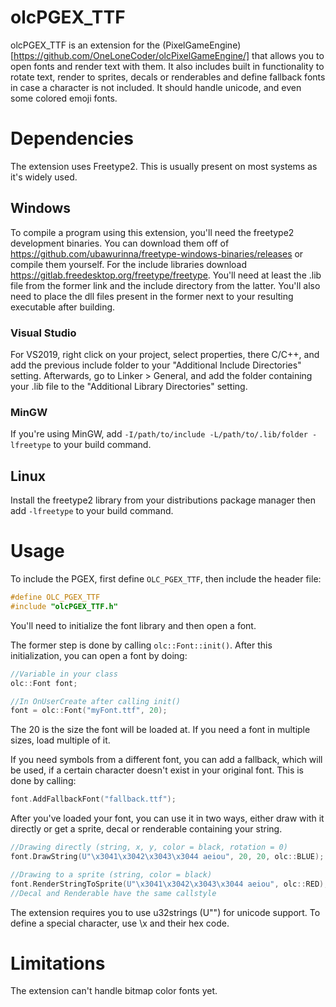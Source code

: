 # olcPGEX_TTF

olcPGEX_TTF is an extension for the (PixelGameEngine)[https://github.com/OneLoneCoder/olcPixelGameEngine/] that allows you to 
open fonts and render text with them. It also includes built in functionality to rotate text, render to sprites, decals
or renderables and define fallback fonts in case a character is not included. It should handle unicode, and even some colored emoji fonts.

# Dependencies
The extension uses Freetype2. This is usually present on most systems as it's widely used.

## Windows
To compile a program using this extension, you'll need the freetype2 development binaries. You can download them off of
https://github.com/ubawurinna/freetype-windows-binaries/releases or compile them yourself. For the include libraries download
https://gitlab.freedesktop.org/freetype/freetype. You'll need at least the .lib file from the former link and the include directory from
the latter. You'll also need to place the dll files present in the former next to your resulting executable after building.

### Visual Studio
For VS2019, right click on your project, select properties, there C/C++, and add the previous include folder to your "Additional Include Directories"
setting. Afterwards, go to Linker > General, and add the folder containing your .lib file to the "Additional Library Directories" 
setting.

### MinGW
If you're using MinGW, add `-I/path/to/include -L/path/to/.lib/folder -lfreetype` to your build command.

## Linux
Install the freetype2 library from your distributions package manager then add `-lfreetype` to your build command.

# Usage
To include the PGEX, first define `OLC_PGEX_TTF`, then include the header file:

```cpp
#define OLC_PGEX_TTF
#include "olcPGEX_TTF.h"
```

You'll need to initialize the font library and then open a font.

The former step is done by calling `olc::Font::init()`. After this initialization, you can open a font by doing:

```cpp
//Variable in your class
olc::Font font;

//In OnUserCreate after calling init()
font = olc::Font("myFont.ttf", 20);
```

The 20 is the size the font will be loaded at. If you need a font in multiple sizes, load multiple of it.

If you need symbols from a different font, you can add a fallback, which will be used, if a certain character
doesn't exist in your original font. This is done by calling:

```cpp
font.AddFallbackFont("fallback.ttf");
```

After you've loaded your font, you can use it in two ways, either draw with it directly or get a sprite, decal or renderable
containing your string.

```cpp
//Drawing directly (string, x, y, color = black, rotation = 0)
font.DrawString(U"\x3041\x3042\x3043\x3044 aeiou", 20, 20, olc::BLUE);

//Drawing to a sprite (string, color = black)
font.RenderStringToSprite(U"\x3041\x3042\x3043\x3044 aeiou", olc::RED);
//Decal and Renderable have the same callstyle
```

The extension requires you to use u32strings (U"") for unicode support. To define a special character, use \x and their
hex code.

# Limitations
The extension can't handle bitmap color fonts yet.
